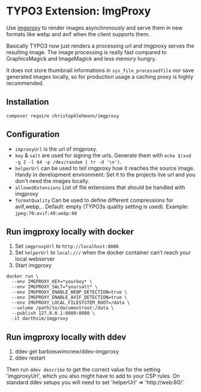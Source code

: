 # TYPO3 Extension: ImgProxy

Use [imgproxy](https://github.com/imgproxy/imgproxy) to render images asynchronously and serve them in new 
formats like webp and avif when the client supports them.

Basically TYPO3 now just renders a processing url and imgproxy serves the resulting image. The image processing is 
really fast compared to GraphicsMagick and ImageMagick and less memory hungry.

It does not store thumbnail informations in `sys_file_processedfile` nor save generated images locally, so for production usage a caching proxy is highly recommended.

## Installation

`composer require christophlehmann/imgproxy`

## Configuration

* `improxyUrl` is the url of imgproxy.
* `key` & `salt` are used for signing the urls. Generate them with `echo $(xxd -g 2 -l 64 -p /dev/random | tr -d '\n')`.
* `helperUrl` can be used to tell imgproxy how it reaches the source image. Handy in development environment: Set it to the projects live url and you don't need the images locally.
* `allowedExtensions` List of file extensions that should be handled with imgproxy
* `formatQuality` Can be used to define different compressions for avif,webp,.. Default: empty (TYPO3s quality setting is used). Example: `jpeg:70:avif:40:webp:60` 

## Run imgproxy locally with docker

1. Set `imgproxyUrl` to `http://localhost:8080`
2. Set `helperUrl` to `local:///` when the docker container can't reach your local webserver
3. Start imgproxy

```shell
docker run \
  --env IMGPROXY_KEY=*yourkey* \
  --env IMGPROXY_SALT=*yoursalt* \
  --env IMGPROXY_ENABLE_WEBP_DETECTION=true \
  --env IMGPROXY_ENABLE_AVIF_DETECTION=true \
  --env IMGPROXY_LOCAL_FILESYSTEM_ROOT=/data \
  --volume /path/to/documentroot:/data \
  --publish 127.0.0.1:8080:8080 \
  -it darthsim/imgproxy
```
## Run imgproxy locally with ddev

1. ddev get barbieswimcrew/ddev-imgproxy
2. ddev restart

Then run `ddev describe` to get the correct value for the setting 'imgproxyUrl', which you also might have to add to your CSP rules. 
On standard ddev setups you will need to set 'helperUrl' => 'http://web:80/'. 
